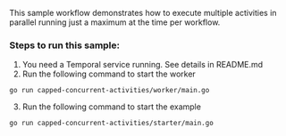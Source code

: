 This sample workflow demonstrates how to execute multiple activities in parallel running just a maximum at the time per workflow.

### Steps to run this sample:

1. You need a Temporal service running. See details in README.md
2. Run the following command to start the worker

```
go run capped-concurrent-activities/worker/main.go
```

3. Run the following command to start the example

```
go run capped-concurrent-activities/starter/main.go
```


